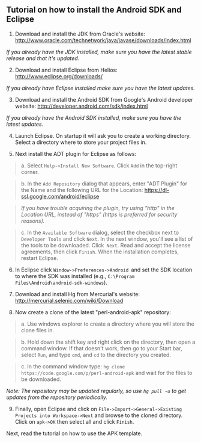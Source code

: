 ## Tutorial on how to install the Android SDK and Eclipse ##

1. Download and install the JDK from Oracle's website: http://www.oracle.com/technetwork/java/javase/downloads/index.html

_If you already have the JDK installed, make sure you have the latest stable release and that it's updated._

2. Download and install Eclipse from Helios:
http://www.eclipse.org/downloads/

_If you already have Eclipse installed make sure you have the latest updates._

3. Download and install the Android SDK from Google's Android developer website: http://developer.android.com/sdk/index.html

_If you already have the Android SDK installed, make sure you have the latest updates._

4. Launch Eclipse. On startup it will ask you to create a working directory. Select a directory where to store your project files in.

5. Next install the ADT plugin for Eclipse as follows:
> a. Select `Help->Install New Software`. Click `Add` in the top-right corner.

> b. In the `Add Repository` dialog that appears, enter "ADT Plugin" for the Name and the following URL for the Location: https://dl-ssl.google.com/android/eclipse

> _If you have trouble acquiring the plugin, try using "http" in the Location URL, instead of "https" (https is preferred for security reasons)._

> c. In the `Available Software` dialog, select the checkbox next to `Developer Tools` and click `Next`. In the next window, you'll see a list of the tools to be downloaded. Click` Next`. Read and accept the license agreements, then click `Finish`. When the installation completes, restart Eclipse.

6. In Eclipse click `Window->Preferences->Android `and set the SDK location to where the SDK was installed (e.g., `C:\Program Files\Android\android-sdk-windows`).

7. Download and install Hg from Mercurial's website:
http://mercurial.selenic.com/wiki/Download

8. Now create a clone of the latest "perl-android-apk" repository:
> a. Use windows explorer to create a directory where you will store the clone files in.

> b. Hold down the shift key and right click on the directory, then open a command window. If that doesn't work, then go to your Start bar, select `Run`, and type `cmd`, and `cd` to the directory you created.

> c. In the command window type: `hg clone https://code.google.com/p/perl-android-apk` and wait for the files to be downloaded.

_Note: The repository may be updated regularly, so use `hg pull -u` to get updates from the repository periodically._

9. Finally, open Eclipse and click on `File->Import->General->Existing Projects into Workspace->Next` and browse to the cloned directory. Click on `apk->OK` then select all and click `Finish`.

Next, read the tutorial on how to use the APK template.